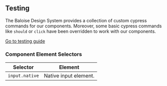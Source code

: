 ## Testing

The Baloise Design System provides a collection of custom cypress commands for our components. Moreover, some basic cypress commands like `should` or `click` have been overridden to work with our components.

<a class="sb-unstyled button is-primary" href="../?path=/docs/development-testing--page">Go to testing guide</a>

<!-- START: human documentation -->



<!-- END: human documentation -->


### Component Element Selectors

| Selector       | Element               |
| -------------- | --------------------- |
| `input.native` | Native input element. |

